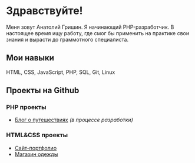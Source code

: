 # Здравствуйте! 
Меня зовут Анатолий Гришин. Я начинающий PHP-разработчик. В настоящее время ищу работу, где смог бы применить на практике свои знания и вырасти до граммотного специалиста.
## Мои навыки
HTML, CSS, JavaScript, PHP, SQL, Git, Linux
## Проекты на Github
### PHP проекты
+ [Блог о путешествиях](https://github.com/trolleyfun/BlogWebSite) *(в процессе разработки)*
### HTML&CSS проекты
+ [Сайт-портфолио](https://github.com/trolleyfun/PortfolioWebSite)
+ [Магазин одежды](https://github.com/trolleyfun/ClothesShopWebSite)

<!--
**trolleyfun/trolleyfun** is a ✨ _special_ ✨ repository because its `README.md` (this file) appears on your GitHub profile.

Here are some ideas to get you started:

- 🔭 I’m currently working on ...
- 🌱 I’m currently learning ...
- 👯 I’m looking to collaborate on ...
- 🤔 I’m looking for help with ...
- 💬 Ask me about ...
- 📫 How to reach me: ...
- 😄 Pronouns: ...
- ⚡ Fun fact: ...
-->
